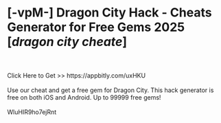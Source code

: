 # [-vpM-] Dragon City Hack - Cheats Generator for Free Gems 2025 [*dragon city cheate*]
<br>
<br>Click Here to Get >> https://appbitly.com/uxHKU

<br>
<br>Use our cheat and get a free gem for Dragon City. This hack generator is free on both iOS and Android. Up to 99999 free gems!
<br>
<br>WluHIR9ho7ejRnt

